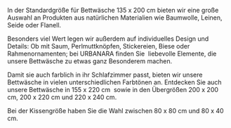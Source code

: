 In der Standardgröße für Bettwäsche 135 x 200 cm bieten wir eine große Auswahl an Produkten aus natürlichen Materialien wie Baumwolle, Leinen, Seide oder Flanell.

Besonders viel Wert legen wir außerdem auf individuelles Design und Details: Ob mit Saum, Perlmuttknöpfen, Stickereien, Biese oder Rahmenornamenten; bei URBANARA finden Sie  liebevolle Elemente, die unsere Bettwäsche zu etwas ganz Besonderem machen.

Damit sie auch farblich in ihr Schlafzimmer passt, bieten wir unsere Bettwäsche in vielen unterschiedlichen Farbtönen an.
Entdecken Sie auch unsere Bettwäsche in 155 x 220 cm  sowie in den Übergrößen 200 x 200 cm, 200 x 220 cm und 220 x 240 cm.

Bei der Kissengröße haben Sie die Wahl zwischen 80 x 80 cm und 80 x 40 cm.

